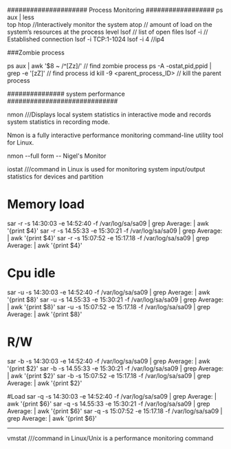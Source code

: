 ##################### Process Monitoring ##################
ps aux | less  
top
htop     //Interactively monitor the system
atop     // amount of load on the system’s resources at the process level
lsof    // list of open files 
lsof -i  // Established connection
lsof -i TCP:1-1024
lsof -i 4 //ip4 

###Zombie process

ps aux | awk '$8 ~ /^[Zz]/'                //  find zombie process 
ps -A -ostat,pid,ppid | grep -e '[zZ]'    // find process id
kill -9 <parent_process_ID>              // kill the parent process

############### system performance #############################

nmon   ///Displays local system statistics in interactive mode and records system statistics in recording mode.

Nmon is a fully interactive performance monitoring command-line utility tool for Linux.

nmon  --full form -- Nigel's Monitor

iostat  ///command in Linux is used for monitoring system input/output statistics for devices and partition


# Memory load
sar -r -s 14:30:03 -e 14:52:40 -f /var/log/sa/sa09 | grep Average: | awk '{print $4}'
sar -r -s 14.55:33 -e 15:30:21 -f /var/log/sa/sa09 | grep Average: | awk '{print $4}'
sar -r -s 15:07:52 -e 15:17.18 -f /var/log/sa/sa09 | grep Average: | awk '{print $4}'

# Cpu idle
sar -u -s 14:30:03 -e 14:52:40 -f /var/log/sa/sa09 | grep Average: | awk '{print $8}'
sar -u -s 14.55:33 -e 15:30:21 -f /var/log/sa/sa09 | grep Average: | awk '{print $8}'
sar -u -s 15:07:52 -e 15:17.18 -f /var/log/sa/sa09 | grep Average: | awk '{print $8}'

# R/W
sar -b -s 14:30:03 -e 14:52:40 -f /var/log/sa/sa09 | grep Average: | awk '{print $2}'
sar -b -s 14.55:33 -e 15:30:21 -f /var/log/sa/sa09 | grep Average: | awk '{print $2}'
sar -b -s 15:07:52 -e 15:17.18 -f /var/log/sa/sa09 | grep Average: | awk '{print $2}'

#Load
sar -q -s 14:30:03 -e 14:52:40 -f /var/log/sa/sa09 | grep Average: | awk '{print $6}'
sar -q -s 14.55:33 -e 15:30:21 -f /var/log/sa/sa09 | grep Average: | awk '{print $6}'
sar -q -s 15:07:52 -e 15:17.18 -f /var/log/sa/sa09 | grep Average: | awk '{print $6}'

--------------------------------

vmstat ///command in Linux/Unix is a performance monitoring command 

